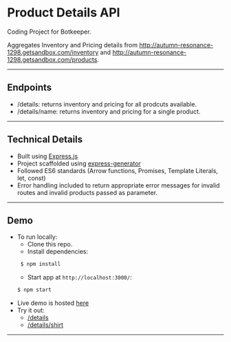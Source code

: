 # Product Details API

Coding Project for Botkeeper.

Aggregates Inventory and Pricing details from http://autumn-resonance-1298.getsandbox.com/inventory and http://autumn-resonance-1298.getsandbox.com/products.

---

## Endpoints

* /details: returns inventory and pricing for all prodcuts available.
* /details/name: returns inventory and pricing for a single product.

---

## Technical Details

* Built using [Express.js](https://expressjs.com/)
* Project scaffolded using [express-generator](https://github.com/expressjs/generator)
* Followed ES6 standards (Arrow functions, Promises, Template Literals, let, const)
* Error handling included to return appropriate error messages for invalid routes and invalid products passed as parameter.

---

## Demo

* To run locally:
  * Clone this repo.
  * Install dependencies:
  ```bash
   $ npm install
  ```
  * Start app at `http://localhost:3000/`:
  ```bash
  $ npm start
  ```
* Live demo is hosted [here](https://glacial-plateau-18814.herokuapp.com/)
* Try it out:
  * [/details](https://glacial-plateau-18814.herokuapp.com/details)
  * [/details/shirt](https://glacial-plateau-18814.herokuapp.com/details/shirt)

---
